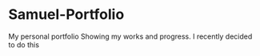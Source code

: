 # Samuel-Portfolio
My personal portfolio
Showing my works and progress. 
I recently decided to do this 
